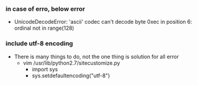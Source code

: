 
### in case of erro, below error
  - UnicodeDecodeError: 'ascii' codec can't decode byte 0xec in position 6: ordinal not in range(128)

### include utf-8 encoding
  - There is many things to do, not the one thing is solution for all error
    - vim /usr/lib/python2.7/sitecustomize.py
      - import sys
      - sys.setdefaultencoding("utf-8")



